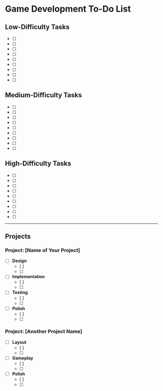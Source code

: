 # Game Development To-Do List

## Low-Difficulty Tasks
- [ ] 
- [ ] 
- [ ] 
- [ ] 
- [ ] 
- [ ] 
- [ ] 
- [ ] 
- [ ] 

## Medium-Difficulty Tasks
- [ ] 
- [ ] 
- [ ] 
- [ ] 
- [ ] 
- [ ] 
- [ ] 
- [ ] 
- [ ] 

## High-Difficulty Tasks
- [ ] 
- [ ] 
- [ ] 
- [ ] 
- [ ] 
- [ ] 
- [ ] 
- [ ] 
- [ ] 

---

## Projects

### Project: [Name of Your Project]
- [ ] **Design**
  - [ ] 
  - [ ] 
- [ ] **Implementation**
  - [ ] 
  - [ ] 
- [ ] **Testing**
  - [ ] 
  - [ ] 
- [ ] **Polish**
  - [ ] 
  - [ ] 

### Project: [Another Project Name]
- [ ] **Layout**
  - [ ] 
  - [ ] 
- [ ] **Gameplay**
  - [ ] 
  - [ ] 
- [ ] **Polish**
  - [ ] 
  - [ ] 
